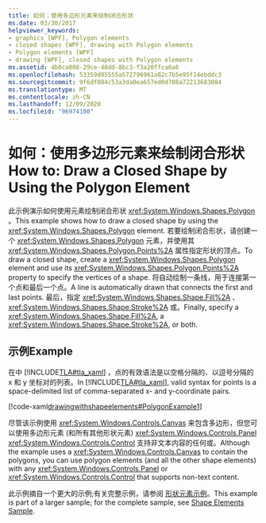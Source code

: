 ```yaml
---
title: 如何：使用多边形元素来绘制闭合形状
ms.date: 03/30/2017
helpviewer_keywords:
- graphics [WPF], Polygon elements
- closed shapes [WPF], drawing with Polygon elements
- Polygon elements [WPF]
- drawing [WPF], closed shapes with Polygon elements
ms.assetid: 4b0ca008-29ce-48dd-8bc3-f3a20ffca6a6
ms.openlocfilehash: 53359d05555a572796961a82c7b5e95f14ebddc3
ms.sourcegitcommit: 9f6df084c53a3da0ea657ed0d708a72213683084
ms.translationtype: MT
ms.contentlocale: zh-CN
ms.lasthandoff: 12/09/2020
ms.locfileid: "96974100"
---
```

# <a name="how-to-draw-a-closed-shape-by-using-the-polygon-element"></a><span data-ttu-id="191de-102">如何：使用多边形元素来绘制闭合形状</span><span class="sxs-lookup"><span data-stu-id="191de-102">How to: Draw a Closed Shape by Using the Polygon Element</span></span>
<span data-ttu-id="191de-103">此示例演示如何使用元素绘制闭合形状 <xref:System.Windows.Shapes.Polygon> 。</span><span class="sxs-lookup"><span data-stu-id="191de-103">This example shows how to draw a closed shape by using the <xref:System.Windows.Shapes.Polygon> element.</span></span> <span data-ttu-id="191de-104">若要绘制闭合形状，请创建一个 <xref:System.Windows.Shapes.Polygon> 元素，并使用其 <xref:System.Windows.Shapes.Polygon.Points%2A> 属性指定形状的顶点。</span><span class="sxs-lookup"><span data-stu-id="191de-104">To draw a closed shape, create a <xref:System.Windows.Shapes.Polygon> element and use its <xref:System.Windows.Shapes.Polygon.Points%2A> property to specify the vertices of a shape.</span></span> <span data-ttu-id="191de-105">将自动绘制一条线，用于连接第一个点和最后一个点。</span><span class="sxs-lookup"><span data-stu-id="191de-105">A line is automatically drawn that connects the first and last points.</span></span> <span data-ttu-id="191de-106">最后，指定 <xref:System.Windows.Shapes.Shape.Fill%2A> 、 <xref:System.Windows.Shapes.Shape.Stroke%2A> 或。</span><span class="sxs-lookup"><span data-stu-id="191de-106">Finally, specify a <xref:System.Windows.Shapes.Shape.Fill%2A>, a <xref:System.Windows.Shapes.Shape.Stroke%2A>, or both.</span></span>  
  
## <a name="example"></a><span data-ttu-id="191de-107">示例</span><span class="sxs-lookup"><span data-stu-id="191de-107">Example</span></span>  
 <span data-ttu-id="191de-108">在中 [!INCLUDE[TLA#tla_xaml](../../../includes/tlasharptla-xaml-md.md)] ，点的有效语法是以空格分隔的、以逗号分隔的 x 和 y 坐标对的列表。</span><span class="sxs-lookup"><span data-stu-id="191de-108">In [!INCLUDE[TLA#tla_xaml](../../../includes/tlasharptla-xaml-md.md)], valid syntax for points is a space-delimited list of comma-separated x- and y-coordinate pairs.</span></span>  
  
 [!code-xaml[drawingwithshapeelements#PolygonExample1](~/samples/snippets/csharp/VS_Snippets_Wpf/DrawingWithShapeElements/CS/polygonexample.xaml#polygonexample1)]  
  
 <span data-ttu-id="191de-109">尽管该示例使用 <xref:System.Windows.Controls.Canvas> 来包含多边形，但您可以使用多边形元素 (和所有其他形状元素) <xref:System.Windows.Controls.Panel> <xref:System.Windows.Controls.Control> 支持非文本内容的任何或。</span><span class="sxs-lookup"><span data-stu-id="191de-109">Although the example uses a <xref:System.Windows.Controls.Canvas> to contain the polygons, you can use polygon elements (and all the other shape elements) with any <xref:System.Windows.Controls.Panel> or <xref:System.Windows.Controls.Control> that supports non-text content.</span></span>  
  
 <span data-ttu-id="191de-110">此示例摘自一个更大的示例;有关完整示例，请参阅 [形状元素示例](https://github.com/Microsoft/WPF-Samples/tree/master/Graphics/ShapeElements)。</span><span class="sxs-lookup"><span data-stu-id="191de-110">This example is part of a larger sample; for the complete sample, see [Shape Elements Sample](https://github.com/Microsoft/WPF-Samples/tree/master/Graphics/ShapeElements).</span></span>
